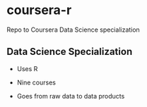 # coursera-r
Repo to Coursera Data Science specialization

## Data Science Specialization

* Uses R

* Nine courses

* Goes from raw data to data products
